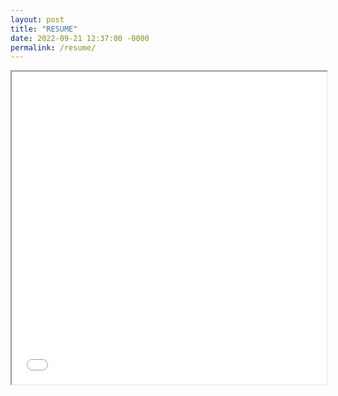 ```yaml
---
layout: post
title: "RESUME"
date: 2022-09-21 12:37:00 -0000
permalink: /resume/
---
```


<iframe
src="/assets/TrangDuong_Resume.pdf#toolbar=0" width="100%" height="500px">
</iframe>